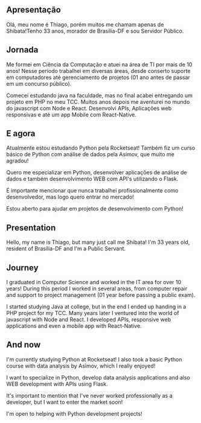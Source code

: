 
<h2>Apresentação</h2>
<p>Olá, meu nome é Thiago, porém muitos me chamam apenas de Shibata!Tenho 33 anos, morador de Brasília-DF e sou Servidor Público.</p>

<h2>Jornada</h2>
<p>Me formei em Ciência da Computação e atuei na área de TI por mais de 10 anos! Nesse período trabalhei em diversas áreas, desde conserto suporte em computadores até gerenciamento de projetos (01 ano antes de passar em um concurso público).</p>

<p>Comecei estudando java na faculdade, mas no final acabei entregando um projeto em PHP no meu TCC. Muitos anos depois me aventurei no mundo do javascript com Node e React. Desenvolvi APIs, Aplicações web responsivas e até um app Mobile com React-Native. </p>

<h2>E agora</h2>

<p>Atualmente estou estudando Python pela Rocketseat! Também fiz um curso básico de Python com análise de dados pela Asimov, que muito me agradou!
          
<p>Quero me especializar em Python, desenvolver aplicações de análise de dados e também desenvolvimento WEB com API's utilizando o Flask.</p>

<p>É importante mencionar que nunca trabalhei profissionalmente como desenvolvedor, mas logo quero entrar no mercado!</p>

<p>Estou aberto para ajudar em projetos de desenvolvimento com Python!</p>


<h2>Presentation</h2>
<p>Hello, my name is Thiago, but many just call me Shibata! I'm 33 years old, resident of Brasília-DF and I'm a Public Servant.</p>

<h2>Journey</h2>
<p>I graduated in Computer Science and worked in the IT area for over 10 years! During this period I worked in several areas, from computer repair and support to project management (01 year before passing a public exam).</p>

<p>I started studying Java at college, but in the end I ended up handing in a PHP project for my TCC. Many years later I ventured into the world of javascript with Node and React. I developed APIs, responsive web applications and even a mobile app with React-Native. </p>

<h2>And now</h2>

<p>I'm currently studying Python at Rocketseat! I also took a basic Python course with data analysis by Asimov, which I really enjoyed!
          
<p>I want to specialize in Python, develop data analysis applications and also WEB development with APIs using Flask.</p>

<p>It's important to mention that I've never worked professionally as a developer, but I want to enter the market soon!</p>

<p>I'm open to helping with Python development projects!</p>


<!--
**thiagoshibata/thiagoshibata** is a ✨ _special_ ✨ repository because its `README.md` (this file) appears on your GitHub profile.

Here are some ideas to get you started:

- 🔭 I’m currently working on ...
- 🌱 I’m currently learning ...
- 👯 I’m looking to collaborate on ...
- 🤔 I’m looking for help with ...
- 💬 Ask me about ...
- 📫 How to reach me: ...
- 😄 Pronouns: ...
- ⚡ Fun fact: ...
-->
